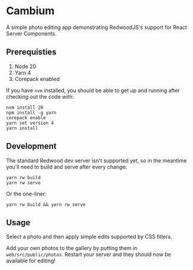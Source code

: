# Cambium

A simple photo editing app demonstrating RedwoodJS's support for React Server Components.

## Prerequisties

1. Node 20
2. Yarn 4
3. Corepack enabled

If you have `nvm` installed, you should be able to get up and running after checking out the code with:

```
nvm install 20
npm install -g yarn
corepack enable
yarn set version 4
yarn install
```

## Development

The standard Redwood dev server isn't supported yet, so in the meantime you'll need to build and serve after every change:

```
yarn rw build
yarn rw serve
```

Or the one-liner:

```
yarn rw build && yarn rw serve
```

## Usage

Select a photo and then apply simple edits supported by CSS filters.

Add your own photos to the gallery by putting them in `web/src/public/photos`. Restart your server and they should now be available for editing!

